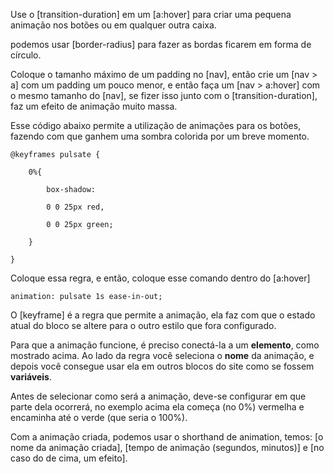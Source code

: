 
Use o [transition-duration] em um [a:hover] para criar uma pequena animação nos botões ou em qualquer outra caixa.

podemos usar [border-radius] para fazer as bordas ficarem em forma de círculo.

Coloque o tamanho máximo de um padding no [nav], então crie um [nav > a] com um padding um pouco menor, e então faça um [nav > a:hover] com o mesmo tamanho do [nav], se fizer isso junto com o [transition-duration], faz um efeito de animação muito massa.

Esse código abaixo permite a utilização de animações para os botões, fazendo com que ganhem uma sombra colorida por um breve momento.

```pulsate
@keyframes pulsate {

    0%{

        box-shadow:

        0 0 25px red,

        0 0 25px green;

    }

}
```

Coloque essa regra, e então, coloque esse comando dentro do [a:hover]

```animation
animation: pulsate 1s ease-in-out;
```

O [keyframe] é a regra que permite a animação, ela faz com que o estado atual do bloco se altere para o outro estilo que fora configurado.

Para que a animação funcione, é preciso conectá-la a um **elemento**, como mostrado acima. Ao lado da regra você seleciona o **nome** da animação, e depois você consegue usar ela em outros blocos do site como se fossem **variáveis**.

Antes de selecionar como será a animação, deve-se configurar em que parte dela ocorrerá, no exemplo acima ela começa (no 0%) vermelha e encaminha até o verde (que seria o 100%).

Com a animação criada, podemos usar o shorthand de animation, temos: [o nome da animação criada], [tempo de animação (segundos, minutos)]  e [no caso do de cima, um efeito].
